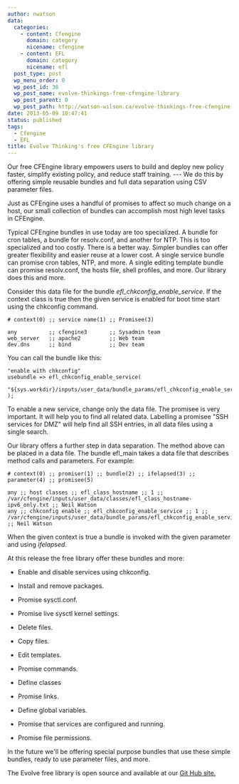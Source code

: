 ```yaml
---
author: nwatson
data:
  categories:
    - content: Cfengine
      domain: category
      nicename: cfengine
    - content: EFL
      domain: category
      nicename: efl
  post_type: post
  wp_menu_order: 0
  wp_post_id: 38
  wp_post_name: evolve-thinkings-free-cfengine-library
  wp_post_parent: 0
  wp_post_path: http://watson-wilson.ca/evolve-thinkings-free-cfengine-library/
date: 2013-05-09 10:47:41
status: published
tags:
  - Cfengine
  - EFL
title: Evolve Thinking's free CFEngine library
---
```

Our free CFEngine library empowers users to build and deploy new
policy faster, simplify existing policy, and reduce staff training. ---
We do this by offering simple reusable bundles and full data separation
using CSV parameter files.

Just as CFEngine uses a handful of promises to affect so much change on
a host, our small collection of bundles can accomplish most high level
tasks in CFEngine.

Typical CFEngine bundles in use today are too specialized. A bundle for
cron tables, a bundle for resolv.conf, and another for NTP. This is too
specialized and too costly. There is a better way. Simpler bundles can
offer greater flexibility and easier reuse at a lower cost. A single
service bundle can promise cron tables, NTP, and more. A single editing
template bundle can promise resolv.conf, the hosts file, shell
profiles, and more. Our library does this and more.

Consider this data file for the bundle *efl_chkconfig_enable_service*.
If the context class is true then the given service is enabled for boot
time start using the chkconfig command.

    # context(0) ;; service name(1) ;; Promisee(3)
    
    any          ;; cfengine3       ;; Sysadmin team
    web_server   ;; apache2         ;; Web team
    dev.dns      ;; bind            ;; Dev team

You can call the bundle like this:

    "enable with chkconfig"
    usebundle => efl_chkconfig_enable_service(
       "${sys.workdir}/inputs/user_data/bundle_params/efl_chkconfig_enable_service.txt"
    );

To enable a new service, change only the data file. The promisee is
very important. It will help you to find all related data. Labelling a
promisee "SSH services for DMZ" will help find all SSH entries, in all
data files using a single search.

Our library offers a further step in data separation. The method above
can be placed in a data file. The bundle efl_main takes a data file
that describes method calls and parameters. For example:

    # context(0) ;; promiser(1) ;; bundle(2) ;; ifelapsed(3) ;; parameter(4) ;; promisee(5)
    
    any ;; host classes ;; efl_class_hostname ;; 1 ;; /var/cfengine/inputs/user_data/classes/efl_class_hostname-ipv6_only.txt ;; Neil Watson
    any ;; chkconfig enable ;; efl_chkconfig_enable_service ;; 1 ;; /var/cfengine/inputs/user_data/bundle_params/efl_chkconfig_enable_service.txt ;; Neil Watson

When the given context is true a bundle is invoked with the given
parameter and using *ifelapsed*.

At this release the free library offer these bundles and more:

  * Enable and disable services using chkconfig.

  * Install and remove packages.

  * Promise sysctl.conf.

  * Promise live sysctl kernel settings.

  * Delete files.

  * Copy files.

  * Edit templates.

  * Promise commands.

  * Define classes

  * Promise links.

  * Define global variables.

  * Promise that services are configured and running.

  * Promise file permissions.

In the future we'll be offering special purpose bundles that use these
simple bundles, ready to use parameter files, and more.

The Evolve free library is open source and available at our [Git Hub
site.](https://github.com/evolvethinking/)
